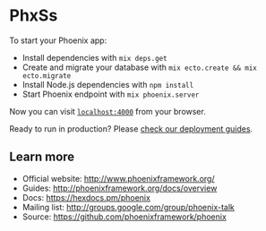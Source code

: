 # PhxSs

To start your Phoenix app:

  * Install dependencies with `mix deps.get`
  * Create and migrate your database with `mix ecto.create && mix ecto.migrate`
  * Install Node.js dependencies with `npm install`
  * Start Phoenix endpoint with `mix phoenix.server`

Now you can visit [`localhost:4000`](http://localhost:4000) from your browser.

Ready to run in production? Please [check our deployment guides](http://www.phoenixframework.org/docs/deployment).

## Learn more

  * Official website: http://www.phoenixframework.org/
  * Guides: http://phoenixframework.org/docs/overview
  * Docs: https://hexdocs.pm/phoenix
  * Mailing list: http://groups.google.com/group/phoenix-talk
  * Source: https://github.com/phoenixframework/phoenix
